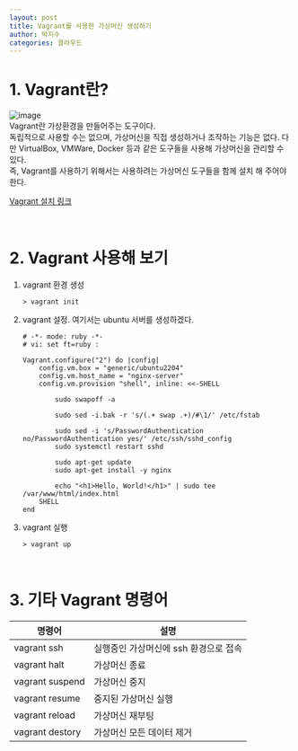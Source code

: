 ```yaml
---
layout: post
title: Vagrant를 사용한 가상머신 생성하기
author: 박지수
categories: 클라우드
---
```


# 1. Vagrant란?
![image](https://github.com/user-attachments/assets/20e142ee-ac78-4747-ab18-1fdc9c618002)  
Vagrant란 가상환경을 만들어주는 도구이다.  
독립적으로 사용할 수는 없으며, 가상머신을 직접 생성하거나 조작하는 기능은 없다. 
다만 VirtualBox, VMWare, Docker 등과 같은 도구들을 사용해 가상머신을 관리할 수 있다.  
즉, Vagrant를 사용하기 위해서는 사용하려는 가상머신 도구들을 함께 설치 해 주어야 한다.  

[Vagrant 설치 링크](https://developer.hashicorp.com/vagrant/downloads)

<br/>

# 2. Vagrant 사용해 보기
1. vagrant 환경 생성
    ```
    > vagrant init
    ```

2. vagrant 설정. 여기서는 ubuntu 서버를 생성하겠다.
  	```
  	# -*- mode: ruby -*-
  	# vi: set ft=ruby :
  	
  	Vagrant.configure("2") do |config|
  	    config.vm.box = "generic/ubuntu2204"
  	    config.vm.host_name = "nginx-server"
  	    config.vm.provision "shell", inline: <<-SHELL
  	    
  	        sudo swapoff -a
  	
  	        sudo sed -i.bak -r 's/(.+ swap .+)/#\1/' /etc/fstab
  	
  	        sudo sed -i 's/PasswordAuthentication no/PasswordAuthentication yes/' /etc/ssh/sshd_config  
  	        sudo systemctl restart sshd	  
  	
  	        sudo apt-get update
  	        sudo apt-get install -y nginx
  	
  	        echo "<h1>Hello, World!</h1>" | sudo tee /var/www/html/index.html
  	    SHELL
  	end
  	
  	```

3. vagrant 실행
  	```
  	> vagrant up
  	```

<br/>

# 3. 기타 Vagrant 명령어
|명령어|설명|
|------|--------------|
|vagrant ssh|실행중인 가상머신에 ssh 환경으로 접속|
|vagrant halt|가상머신 종료|
|vagrant suspend|가상머신 중지|
|vagrant resume|중지된 가상머신 실행|
|vagrant reload|가상머신 재부팅|
|vagrant destory|가상머신 모든 데이터 제거|
